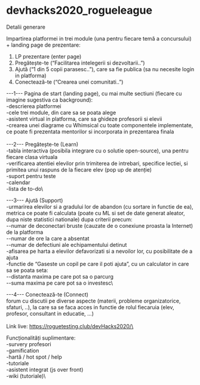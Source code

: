 # devhacks2020_rogueleague

Detalii generare

Impartirea platformei in trei module (una pentru fiecare temă a concursului) + landing page de prezentare:
1) LP prezentare (enter page)
2) Pregătește-te (“Facilitarea intelegerii si dezvoltarii..”)
3) Ajută (“1 din 5 copii parasesc..”), care sa fie publica (sa nu necesite login in platforma)
4) Conectează-te (“Crearea unei comunitati..”)

---1--- Pagina de start (landing page), cu mai multe sectiuni (fiecare cu imagine sugestiva ca background):\
-descrierea platformei\
-cele trei module, din care sa se poata alege\
-asistent virtual in platforma, care sa ghideze profesorii si elevii\
-crearea unei diagrame cu Whimsical cu toate componentele implementate, ce poate fi prezentata mentorilor si incorporata in prezentarea finala\
\
---2--- Pregătește-te (Learn)\
-tabla interactiva (posibila integrare cu o solutie open-source), una pentru fiecare clasa virtuala\
-verificarea atentiei elevilor prin trimiterea de intrebari, specifice lectiei, si primitea unui raspuns de la fiecare elev (pop up de atenție)\
-suport pentru teste\
-calendar\
-lista de to-do\

---3--- Ajută (Support)\
-urmarirea elevilor si a gradului lor de abandon (cu sortare in functie de ea), metrica ce poate fi calculata (poate cu ML si set de date generat aleator, dupa niste statistici nationale) dupa criterii precum:\
--numar de deconectari bruste (cauzate de o conexiune proasta la Internet) de la platforma\
--numar de ore la care a absentat\
--numar de defectiuni ale echipamentului detinut\
-afisarea pe harta a elevilor defavorizati si a nevoilor lor, cu posibilitate de a ajuta\
-functie de “Gaseste un copil pe care il poti ajuta”, cu un calculator in care sa se poata seta:\
--distanta maxima pe care pot sa o parcurg\
--suma maxima pe care pot sa o investesc\

---4--- Conectează-te (Connect)\
forum cu discutii pe diverse aspecte (materii, probleme organizatorice, sfaturi, ..), la care sa se faca acces in functie de rolul fiecaruia (elev, profesor, consultant in educatie, ...)\
\
Link live: https://roguetesting.club/devHacks2020/\

Funcționalități suplimentare:\
-survery profesori\
-gamification\
-hartă / hot spot / help\
-tutoriale\
-asistent integrat (js over front)\
-wiki (tutoriale)\
